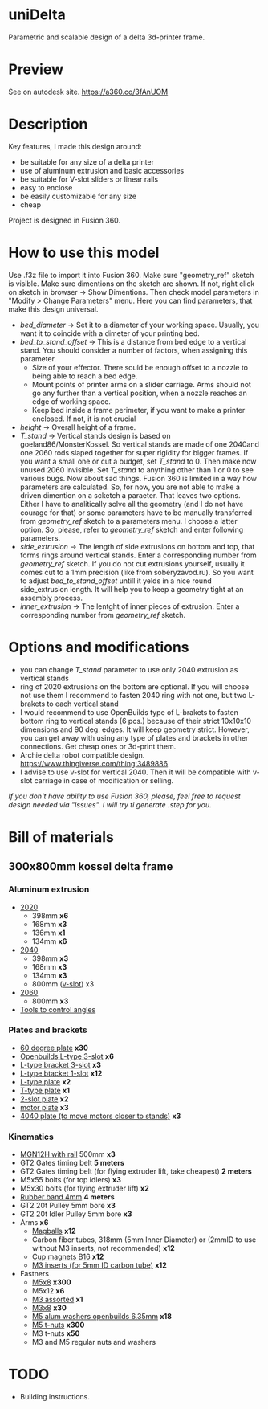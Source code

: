 # uniDelta
Parametric and scalable design of a delta 3d-printer frame.

# Preview
See on autodesk site.
https://a360.co/3fAnUOM

# Description
Key features, I made this design around:
+ be suitable for any size of a delta printer
+ use of aluminum extrusion and basic accessories
+ be suitable for V-slot sliders or linear rails
+ easy to enclose
+ be easily customizable for any size
+ cheap

Project is designed in Fusion 360.

# How to use this model
Use .f3z file to import it into Fusion 360.
Make sure "geometry_ref" sketch is visible. Make sure dimentions on the sketch are shown. If not, right click on sketch in browser -> Show Dimentions.
Then check model parameters in "Modify > Change Parameters" menu. Here you can find parameters, that make this design universal.
- *bed_diameter* -> Set it to a diameter of your working space. Usually, you want it to coincide with a dimeter of your printing bed.
- *bed_to_stand_offset* -> This is a distance from bed edge to a vertical stand. You should consider a number of factors, when assigning this parameter.
  - Size of your effector. There sould be enough offset to a nozzle to being able to reach a bed edge.
  - Mount points of printer arms on a slider carriage. Arms should not go any further than a vertical position, when a nozzle reaches an edge of working space.
  - Keep bed inside a frame perimeter, if you want to make a printer enclosed. If not, it is not crucial
- *height* -> Overall height of a frame.
- *T_stand* -> Vertical stands design is based on goeland86/MonsterKossel. So vertical stands are made of one 2040and one 2060 rods slaped together for super rigidity for bigger frames. If you want a small one or cut a budget, set *T_stand* to 0. Then make now unused 2060 invisible. Set *T_stand* to anything other than 1 or 0 to see various bugs.
Now about sad things. Fusion 360 is limited in a way how parameters are calculated. So, for now, you are not able to make a driven dimention on a scketch a paraeter. That leaves two options. Either I have to analitically solve all the geometry (and I do not have courage for that) or some parameters have to be manually transferred from *geometry_ref* sketch to a parameters menu. I choose a latter option. So, please, refer to *geometry_ref* sketch and enter following parameters.
- *side_extrusion* -> The length of side extrusions on bottom and top, that forms rings around vertical stands. Enter a corresponding number from *geometry_ref* sketch. If you do not cut extrusions yourself, usually it comes cut to a 1mm precision (like from soberyzavod.ru). So you want to adjust *bed_to_stand_offset* untill it yelds in a nice round side_extrusion length. It will help you to keep a geometry tight at an assembly process.
- *inner_extrusion* -> The lentght of inner pieces of extrusion. Enter a corresponding number from *geometry_ref* sketch.

# Options and modifications
- you can change *T_stand* parameter to use only 2040 extrusion as vertical stands
- ring of 2020 extrusions on the bottom are optional. If you will choose not use them I recommend to fasten 2040 ring with not one, but two L-brakets to each vertical stand
- I would recommend to use OpenBuilds type of L-brakets to fasten bottom ring to vertical stands (6 pcs.) because of their strict 10x10x10 dimensions and 90 deg. edges. It will keep geometry strict. However, you can get away with using any type of plates and brackets in other connections. Get cheap ones or 3d-print them.
- Archie delta robot compatible design. https://www.thingiverse.com/thing:3489886
- I advise to use v-slot for vertical 2040. Then it will be compatible with v-slot carriage in case of modification or selling.

*_If you don't have ability to use Fusion 360, please, feel free to request design needed via "Issues". I will try ti generate .step for you._*

# Bill of materials
## 300x800mm kossel delta frame
### Aluminum extrusion
- [2020](https://www.soberizavod.ru/catalog/seriya_20_obychnyy_paz/profil_konstruktsionnyy_20kh20l_bez_pokrytiya/)
  - 398mm **x6**
  - 168mm **x3**
  - 136mm **x1**
  - 134mm **x6**
- [2040](https://www.soberizavod.ru/catalog/seriya_20_obychnyy_paz/profil_konstruktsionnyy_20kh40l_bez_pokrytiya/)
  - 398mm **x3**
  - 168mm **x3**
  - 134mm **x3**
  - 800mm ([v-slot](https://www.soberizavod.ru/catalog/seriya_20_v_paz/profil_konstruktsionnyy_v20kh40l_bez_pokrytiya/)) x3
- [2060](https://www.soberizavod.ru/catalog/seriya_20_obychnyy_paz/profil_konstruktsionnyy_20kh60l_bez_pokrytiya/)
  - 800mm **x3**
- [Tools to control angles](https://aliexpress.ru/item/4000766779600.html)
### Plates and brackets
- [60 degree plate](https://www.soberizavod.ru/catalog/pod_uglom_seriya_20/u_soedinitel_60_gradusov_4_otv_paz_6_l57/) **x30**
- [Openbuilds L-type 3-slot](https://aliexpress.com/item/32843660148.html) **x6**
- [L-type bracket 3-slot](https://www.soberizavod.ru/catalog/uglovye_soediniteli_seriya_20/ugolok_20kh60l_paz_6_m52/) **x3**
- [L-type btacket 1-slot](https://www.soberizavod.ru/catalog/uglovye_soediniteli_seriya_20/ugolok_20kh20l_paz_6_m51/) **x12**
- [L-type plate](https://www.soberizavod.ru/catalog/g_obraznye_seriya_20/g_soedinitel_40kh60v_paz_6_l60/) **x2**
- [T-type plate](https://www.soberizavod.ru/catalog/t_obraznye_seriya_20/t_soedinitel_40kh50v_paz_6_l69/) **x1**
- [2-slot plate](https://www.soberizavod.ru/catalog/pryamougolnye_seriya_20/soedinitel_20kh40_paz_6_m45/) **x2**
- [motor plate](https://aliexpress.com/item/32813261164.html) **x3**
- [4040 plate (to move motors closer to stands)](https://www.soberizavod.ru/catalog/pryamougolnye_seriya_20/soedinitel_40kh40_paz_6_m48/) **x3**
### Kinematics
- [MGN12H with rail](https://aliexpress.com/item/32787326334) 500mm **x3**
- GT2 Gates timing belt **5 meters**
- GT2 Gates timing belt (for flying extruder lift, take cheapest)  **2 meters**
- M5x55 bolts (for top idlers) **x3**
- M5x30 bolts (for flying extruder lift) **x2**
- [Rubber band 4mm](https://aliexpress.com/item/32882540825.html) **4 meters**
- GT2 20t Pulley 5mm bore **x3**
- GT2 20t Idler Pulley 5mm bore **x3**
- Arms **x6**
  - [Magballs](https://duet3d.com/BallStudEnds) **x12**
  - Carbon fiber tubes, 318mm (5mm Inner Diameter) or (2mmID to use without M3 inserts, not recommended) **x12**
  - [Cup magnets B16](https://aliexpress.com/item/32966899291.html) **x12**
  - [M3 inserts (for 5mm ID carbon tube)](https://aliexpress.com/item/32811461060.html) **x12**
- Fastners
  - [M5x8](https://aliexpress.com/item/32811776016.html) **x300**
  - M5x12 **x6**
  - [M3 assorted](https://aliexpress.com/item/32831757502.html) **x1**
  - [M3x8](https://aliexpress.com/item/32769412937) **x30**
  - [M5 alum washers openbuilds 6.35mm](https://aliexpress.com/item/32753534988.html) **x18**
  - [M5 t-nuts](https://aliexpress.com/item/32706324351.html) **x300**
  - M3 t-nuts **x50**
  - M3 and M5 regular nuts and washers
  
# TODO
- Building instructions.
